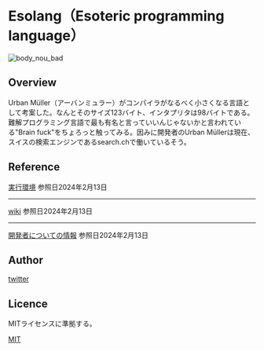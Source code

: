 # Esolang（Esoteric programming language）
![body_nou_bad](https://github.com/EtoEto32/Esolang/assets/148045186/61106628-6c85-4dec-9d6a-d64def80e43b)
## Overview
Urban Müller（アーバンミュラー）がコンパイラがなるべく小さくなる言語として考案した。なんとそのサイズ123バイト、インタプリタは98バイトである。
難解プログラミング言語で最も有名と言っていいんじゃないかと言われている"Brain fuck"をちょろっと触ってみる。因みに開発者のUrban Müllerは現在、スイスの検索エンジンであるsearch.chで働いているそう。


## Reference
[実行環境](https://www.usamimi.info/~ide/programe/brainfuck/brainfuck.html )
参照日2024年2月13日
***
[wiki](https://ja.wikipedia.org/wiki/Brainfuck#%E5%A4%96%E9%83%A8%E3%83%AA%E3%83%B3%E3%82%AF)
参照日2024年2月13日
***
[開発者についての情報](https://esolangs.org/wiki/Urban_M%C3%BCller)
参照日2024年2月13日
## Author
[twitter](https://twitter.com/@F4kKki)
## Licence
MITライセンスに準拠する。

[MIT](https://github.com/EtoEto32/Esolang?tab=MIT-1-ov-file)

